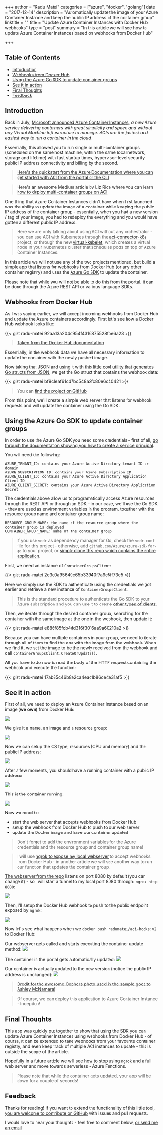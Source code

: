 +++
author = "Radu Matei"
categories = ["azure", "docker", "golang"]
date = "2017-12-14"
description = "Automatically update the image of your Azure Container Instance and keep the public IP address of the container group"
linktitle = ""
title = "Update Azure Container Instances with Docker Hub webhooks"
type = "post"
summary = "In this article we will see how to update Azure Container Instances based on webhooks from Docker Hub"

+++

Table of Contents
-----------------

- [Introduction](#introduction)
- [Webhooks from Docker Hub](#webhooks-from-docker-hub)
- [Using the Azure Go SDK to update container groups](#using-the-azure-go-sdk-to-update-container-groups)
- [See it in action](#see-it-in-action)
- [Final Thoughts](#final-thoughts)
- [Feedback](#feedback)

Introduction
------------

Back in July, [Microsoft announced Azure Container Instances](https://azure.microsoft.com/en-us/blog/announcing-azure-container-instances/), *a new Azure service delivering containers with great simplicity and speed and without any Virtual Machine infrastructure to manage. ACIs are the fastest and easiest way to run a container in the cloud.*

Essentially, this allowed you to run single or multi-container groups (scheduled on the same host machine, within the same local network, storage and lifetime) with fast startup times, hypervisor-level security, public IP address connectivity and billing by the second. 

> [Here's the quickstart from the Azure Documentation where you can get started with ACI from the portal or the CLI](https://docs.microsoft.com/en-us/azure/container-instances/)

> [Here's an awesome Medium article by Liz Rice where you can learn how to deploy multi-container groups on ACI](https://medium.com/@lizrice/azure-container-instances-with-multiple-containers-512c022c04ec)

One thing that Azure Container Instances didn't have when first launched was the ability to update the image of a container while keeping the public IP address of the container group - essentially, when you had a new version / tag of your image, you had to redeploy the everything and you would have gotten a different public IP address.

> Here we are only talking about using ACI without any orchestrator - you can use ACI with Kubernetes through the [aci-connector-k8s](https://github.com/Azure/aci-connector-k8s) project, or through the new [virtual-kubelet](https://github.com/virtual-kubelet/virtual-kubelet), which creates a virtual node in your Kubernetes cluster that schedules pods on top of Azure Container Instances.

In this article we will not use any of the two projects mentioned, but build a simple app that listens for webhooks from Docker Hub (or any other container registry) and uses the [Azure Go SDK](https://github.com/Azure/azure-sdk-for-go) to update the container.

Please note that while you will not be able to do this from the portal, it can be done through the Azure REST API or various language SDKs.


Webhooks from Docker Hub
-----------------------
As I was saying earlier, we will accept incoming webhooks from Docker Hub and update the Azure containers accordingly. First let's see how a Docker Hub webhook looks like:

{{< gist radu-matei 92aad3a204d954f4316875528fbe6a23 >}}


> [Taken from the Docker Hub documentation](https://docs.docker.com/docker-hub/webhooks/)

Essentially, in the webhook data we have all necessary information to update the container with the newly pushed image.

Now taking that JSON and using it with [this little cool utility that generates Go structs from JSON](https://mholt.github.io/json-to-go/), we get the Go struct that contains the webhook data:

{{< gist radu-matei bf9c1eaf61cd7bc548a2fc80e6c40421 >}}


> You can [find the project on GitHub](https://github.com/radu-matei/aci-hooks/blob/master/main.go#L17)

From this point, we'll create a simple web server that listens for webhook requests and will update the container using the Go SDK.


Using the Azure Go SDK to update container groups
-------------------------------------------------

In order to use the Azure Go SDK you need some credentials - first of all, [go through the documentation showing you how to create a service principal](https://docs.microsoft.com/en-us/azure/azure-resource-manager/resource-group-create-service-principal-portal).

You will need the following:

```text
AZURE_TENANT_ID: contains your Azure Active Directory tenant ID or domain
AZURE_SUBSCRIPTION_ID: contains your Azure Subscription ID
AZURE_CLIENT_ID: contains your Azure Active Directory Application Client ID
AZURE_CLIENT_SECRET: contains your Azure Active Directory Application Secret
```

The credentials above allow us to programatically access Azure resources through the REST API or through an SDK - in our case, we'll use the Go SDK - they are used as environment variables in the program, together with the resource group name and container group name:

```text
RESOURCE_GROUP_NAME: the name of the resource group where the container group is deployed
CONTAINER_GROUP_NAME: name of the container group
```

> If you use `vndr` as dependency manager for Go, check the `vndr.conf` file for this project - otherwise, add `github.com/Azure/azure-sdk-for-go` to your project, or [simply clone this repo which contains the entire application](https://github.com/radu-matei/aci-hooks).

First, we need an instance of `ContainerGroupsClient`:

{{< gist radu-matei 2e3e0a95640c65b33940f7a9c5ff73e5 >}}


Here we simply use the SDK to authenticate using the credentials we got earlier and retrieve a new instance of `ContainerGroupsClient`.

> This is the standard procedure to authenticate the Go SDK to your Azure subscription and you can use it to create [other types of clients](https://github.com/Azure/azure-sdk-for-go/tree/master/arm).

Then, we iterate through the desired container group, searching for the container with the same image as the one in the webhook, then update it:

{{< gist radu-matei e886f85fcb4dd316f3016aa9a60210a2 >}}


Because you can have multiple containers in your group, we need to iterate through all of them to find the one with the image from the webhook. When we find it, we set the image to be the newly received from the webhook and call `containerGroupsClient.CreateOrUpdate()`.

All you have to do now is read the body of the HTTP request containing the webhook and execute the function:

{{< gist radu-matei 17ab85c46b8e2ca4eac1b86ce4e31af5 >}}

See it in action
----------------

First of all, we need to deploy an Azure Container Instance based on an image (**we own**) from Docker Hub:

![](/img/article-photos/aci-update/select-aci.jpg)

We give it a name, an image and a resource group:

![](/img/article-photos/aci-update/basics.png)

Now we can setup the OS type, resources (CPU and memory) and the public IP address:

![](/img/article-photos/aci-update/config.png)

After a few moments, you should have a running container with a public IP address:

![](/img/article-photos/aci-update/deployed.png)

This is the container running:

![](/img/article-photos/aci-update/v1.jpg)



Now we need to:

- start the web server that accepts webhooks from Docker Hub
- setup the webhook from Docker Hub to push to our web server
- update the Docker image and have our container updated

> Don't forget to add the environment variables for the Azure credentials and the resource group and container group name!

> I will use [ngrok to expose my local webserver](https://ngrok.com/download) to accept webhooks from Docker Hub - in another article we will see another way to run our function that updates the container group.


[The webserver from the repo](https://github.com/radu-matei/aci-hooks) listens on port 8080 by default (you can change it) - so I will start a tunnel to my local port 8080 through: `ngrok http 8080`:

![](/img/article-photos/aci-update/ngrok.png)

Then, I'll setup the Docker Hub webhook to push to the public endpoint exposed by `ngrok`:

![](/img/article-photos/aci-update/hub.jpg)


Now let's see what happens when we `docker push radumatei/aci-hooks:v2` to Docker Hub:


Our webserver gets called and starts executing the container update method:
![](/img/article-photos/aci-update/aci-hooks.png)



The container in the portal gets automatically updated:
![](/img/article-photos/aci-update/portal-update.png)


Our container is actually updated to the new version (notice the public IP address is unchanged):
![](/img/article-photos/aci-update/v2.jpg)

> [Credit for the awesome Gophers photo used in the sample goes to Ashley McNamara!](https://github.com/ashleymcnamara/gophers)

> Of course, we can deploy this application to Azure Container Instance - Inception!


Final Thoughts
--------------

This app was quickly put together to show that using the SDK you can update Azure Container Instances using webhooks from Docker Hub - of course, it can be extended to take webhooks from your favourite container registry, and even keep track of multiple ACI instances to update - this is outside the scope of the article.

Hopefully in a future article we will see how to stop using `ngrok` and a full web server and move towards serverless - Azure Functions.

> Please note that while the container gets updated, your app will be down for a couple of seconds!

Feedback
--------

Thanks for reading! If you want to extend the functionality of this little tool, [you are welcome to contribute on GitHub](https://github.com/radu-matei/aci-hooks) with issues and pull requests.

I would love to hear your thoughts - feel free to comment below, [or send me an email](/contact)